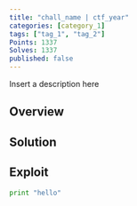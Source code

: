 ```yaml
---
title: "chall_name | ctf_year"
categories: [category_1]
tags: ["tag_1", "tag_2"]
Points: 1337
Solves: 1337
published: false
---
```


Insert a description here

## Overview

## Solution

## Exploit
```python
print "hello"
```
